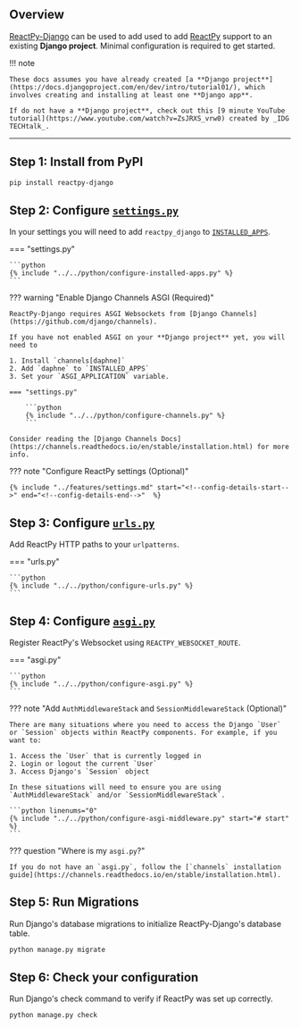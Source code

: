 ## Overview

<p class="intro" markdown>

[ReactPy-Django](https://github.com/reactive-python/reactpy-django) can be used to add used to add [ReactPy](https://github.com/reactive-python/reactpy) support to an existing **Django project**. Minimal configuration is required to get started.

</p>

!!! note

    These docs assumes you have already created [a **Django project**](https://docs.djangoproject.com/en/dev/intro/tutorial01/), which involves creating and installing at least one **Django app**.

    If do not have a **Django project**, check out this [9 minute YouTube tutorial](https://www.youtube.com/watch?v=ZsJRXS_vrw0) created by _IDG TECHtalk_.

---

## Step 1: Install from PyPI

```bash linenums="0"
pip install reactpy-django
```

## Step 2: Configure [`settings.py`](https://docs.djangoproject.com/en/dev/topics/settings/)

In your settings you will need to add `reactpy_django` to [`INSTALLED_APPS`](https://docs.djangoproject.com/en/dev/ref/settings/#std:setting-INSTALLED_APPS).

=== "settings.py"

    ```python
    {% include "../../python/configure-installed-apps.py" %}
    ```

??? warning "Enable Django Channels ASGI (Required)"

    ReactPy-Django requires ASGI Websockets from [Django Channels](https://github.com/django/channels).

    If you have not enabled ASGI on your **Django project** yet, you will need to

    1. Install `channels[daphne]`
    2. Add `daphne` to `INSTALLED_APPS`
    3. Set your `ASGI_APPLICATION` variable.

    === "settings.py"

        ```python
        {% include "../../python/configure-channels.py" %}
        ```

    Consider reading the [Django Channels Docs](https://channels.readthedocs.io/en/stable/installation.html) for more info.

??? note "Configure ReactPy settings (Optional)"

    {% include "../features/settings.md" start="<!--config-details-start-->" end="<!--config-details-end-->"  %}

## Step 3: Configure [`urls.py`](https://docs.djangoproject.com/en/dev/topics/http/urls/)

Add ReactPy HTTP paths to your `urlpatterns`.

=== "urls.py"

    ```python
    {% include "../../python/configure-urls.py" %}
    ```

## Step 4: Configure [`asgi.py`](https://docs.djangoproject.com/en/dev/howto/deployment/asgi/)

Register ReactPy's Websocket using `REACTPY_WEBSOCKET_ROUTE`.

=== "asgi.py"

    ```python
    {% include "../../python/configure-asgi.py" %}
    ```

??? note "Add `AuthMiddlewareStack` and `SessionMiddlewareStack` (Optional)"

    There are many situations where you need to access the Django `User` or `Session` objects within ReactPy components. For example, if you want to:

    1. Access the `User` that is currently logged in
    2. Login or logout the current `User`
    3. Access Django's `Session` object

    In these situations will need to ensure you are using `AuthMiddlewareStack` and/or `SessionMiddlewareStack`.

    ```python linenums="0"
    {% include "../../python/configure-asgi-middleware.py" start="# start" %}
    ```

??? question "Where is my `asgi.py`?"

    If you do not have an `asgi.py`, follow the [`channels` installation guide](https://channels.readthedocs.io/en/stable/installation.html).

## Step 5: Run Migrations

Run Django's database migrations to initialize ReactPy-Django's database table.

```bash linenums="0"
python manage.py migrate
```

## Step 6: Check your configuration

Run Django's check command to verify if ReactPy was set up correctly.

```bash linenums="0"
python manage.py check
```
